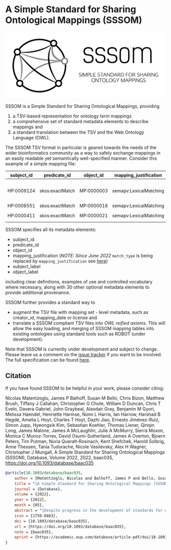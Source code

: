 <!--[![DOI](https://zenodo.org/badge/13996/mapping-commons/sssom.svg)](https://zenodo.org/badge/latestdoi/13996/mapping-commons/sssom)-->

# A Simple Standard for Sharing Ontological Mappings (SSSOM)

<img src="https://github.com/jmcmurry/closed-illustrations/raw/master/logos/sssom-logos/sssom_logo_black-banner.png" />


SSSOM is a Simple Standard for Sharing Ontological Mappings, providing 

1. a TSV-based representation for ontology term mappings
1. a comprehensive set of standard metadata elements to describe mappings and 
1. a standard translation between the TSV and the Web Ontology Language (OWL). 

The SSSOM TSV format in particular is geared towards the needs of the wider bioinformatics community as a way to safely exchange mappings in an easily readable yet semantically well-specified manner. Consider this example of a simple mapping file:

| subject_id	| predicate_id	| object_id	| mapping_justification | subject_label	| object_label |
| --- | --- | --- | --- | --- | --- |
| HP:0009124	| skos:exactMatch	| MP:0000003	| semapv:LexicalMatching	| Abnormal adipose tissue morphology	| abnormal adipose tissue morphology |
| HP:0008551	| skos:exactMatch	| MP:0000018	| semapv:LexicalMatching	| Microtia	| small ears |
| HP:0000411	| skos:exactMatch	| MP:0000021	| semapv:LexicalMatching	| Protruding ear	| prominent ears |

SSSOM specifies all its metadata elements:

- subject_id
- predicate_id
- object_id
- mapping_justification (*NOTE: Since June 2022* `match_type` is being replaced by `mapping_justification` see [here](https://github.com/mapping-commons/sssom/issues/150))
- subject_label
- object_label

including clear definitions, examples of use and controlled vocabulary where necessary, along with 30 other optional metadata elements to provide additional provenance.

SSSOM further provides a standard way to 
- augment the TSV file with mapping set - level metadata, such as creator_id, mapping_date or license and
- translate a SSSOM compliant TSV files into _OWL reified axioms_. This will allow the easy loading, and merging of SSSOM mapping tables into existing ontologies using standard tools such as ROBOT (under development).

Note that SSSOM is currently under development and subject to change. Please leave us a comment on the [issue tracker](https://github.com/OBOFoundry/SSSOM/issues) if you want to be involved. The full specification can be found [here](https://w3id.org/sssom/spec).

## Citation

If you have found SSSOM to be helpful in your work, please consider citing:

Nicolas Matentzoglu, James P Balhoff, Susan M Bello, Chris Bizon, Matthew Brush, Tiffany J Callahan, Christopher G Chute, William D Duncan, Chris T Evelo, Davera Gabriel, John Graybeal, Alasdair Gray, Benjamin M Gyori, Melissa Haendel, Henriette Harmse, Nomi L Harris, Ian Harrow, Harshad B Hegde, Amelia L Hoyt, Charles T Hoyt, Dazhi Jiao, Ernesto Jiménez-Ruiz, Simon Jupp, Hyeongsik Kim, Sebastian Koehler, Thomas Liener, Qinqin Long, James Malone, James A McLaughlin, Julie A McMurry, Sierra Moxon, Monica C Munoz-Torres, David Osumi-Sutherland, James A Overton, Bjoern Peters, Tim Putman, Núria Queralt-Rosinach, Kent Shefchek, Harold Solbrig, Anne Thessen, Tania Tudorache, Nicole Vasilevsky, Alex H Wagner, Christopher J Mungall, A Simple Standard for Sharing Ontological Mappings (SSSOM), Database, Volume 2022, 2022, baac035, https://doi.org/10.1093/database/baac035

```bibtex
@article{10.1093/database/baac035,
    author = {Matentzoglu, Nicolas and Balhoff, James P and Bello, Susan M and Bizon, Chris and Brush, Matthew and Callahan, Tiffany J and Chute, Christopher G and Duncan, William D and Evelo, Chris T and Gabriel, Davera and Graybeal, John and Gray, Alasdair and Gyori, Benjamin M and Haendel, Melissa and Harmse, Henriette and Harris, Nomi L and Harrow, Ian and Hegde, Harshad B and Hoyt, Amelia L and Hoyt, Charles T and Jiao, Dazhi and Jiménez-Ruiz, Ernesto and Jupp, Simon and Kim, Hyeongsik and Koehler, Sebastian and Liener, Thomas and Long, Qinqin and Malone, James and McLaughlin, James A and McMurry, Julie A and Moxon, Sierra and Munoz-Torres, Monica C and Osumi-Sutherland, David and Overton, James A and Peters, Bjoern and Putman, Tim and Queralt-Rosinach, Núria and Shefchek, Kent and Solbrig, Harold and Thessen, Anne and Tudorache, Tania and Vasilevsky, Nicole and Wagner, Alex H and Mungall, Christopher J},
    title = "{A Simple Standard for Sharing Ontological Mappings (SSSOM)}",
    journal = {Database},
    volume = {2022},
    year = {2022},
    month = {05},
    abstract = "{Despite progress in the development of standards for describing and exchanging scientific information, the lack of easy-to-use standards for mapping between different representations of the same or similar objects in different databases poses a major impediment to data integration and interoperability. Mappings often lack the metadata needed to be correctly interpreted and applied. For example, are two terms equivalent or merely related? Are they narrow or broad matches? Or are they associated in some other way? Such relationships between the mapped terms are often not documented, which leads to incorrect assumptions and makes them hard to use in scenarios that require a high degree of precision (such as diagnostics or risk prediction). Furthermore, the lack of descriptions of how mappings were done makes it hard to combine and reconcile mappings, particularly curated and automated ones. We have developed the Simple Standard for Sharing Ontological Mappings (SSSOM) which addresses these problems by: (i) Introducing a machine-readable and extensible vocabulary to describe metadata that makes imprecision, inaccuracy and incompleteness in mappings explicit. (ii) Defining an easy-to-use simple table-based format that can be integrated into existing data science pipelines without the need to parse or query ontologies, and that integrates seamlessly with Linked Data principles. (iii) Implementing open and community-driven collaborative workflows that are designed to evolve the standard continuously to address changing requirements and mapping practices. (iv) Providing reference tools and software libraries for working with the standard. In this paper, we present the SSSOM standard, describe several use cases in detail and survey some of the existing work on standardizing the exchange of mappings, with the goal of making mappings Findable, Accessible, Interoperable and Reusable (FAIR). The SSSOM specification can be found at http://w3id.org/sssom/spec.Database URL: http://w3id.org/sssom/spec}",
    issn = {1758-0463},
    doi = {10.1093/database/baac035},
    url = {https://doi.org/10.1093/database/baac035},
    note = {baac035},
    eprint = {https://academic.oup.com/database/article-pdf/doi/10.1093/database/baac035/43832024/baac035.pdf},
}
```
